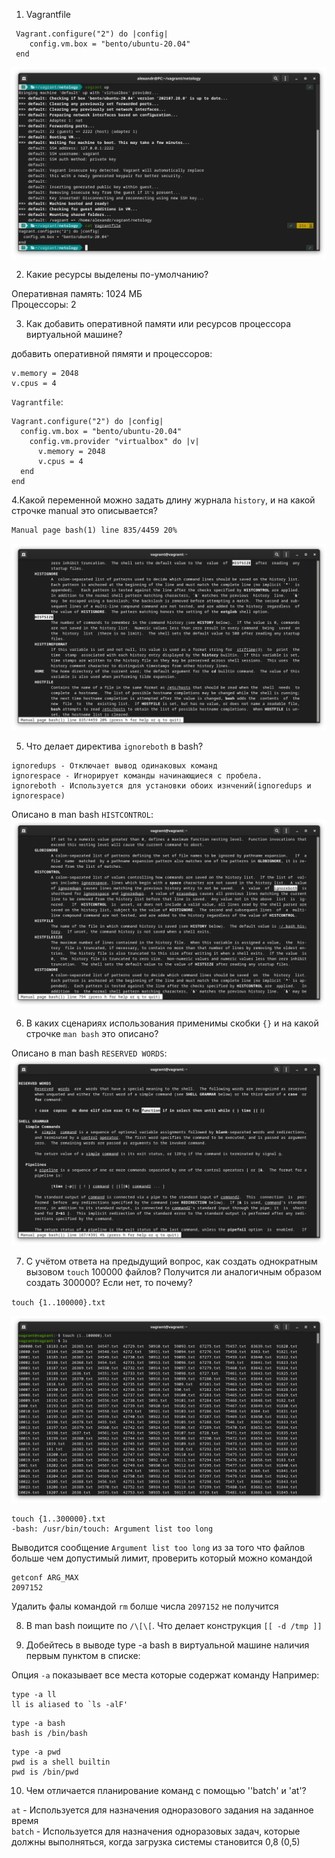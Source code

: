 1. Vagrantfile

```
 Vagrant.configure("2") do |config|
 	config.vm.box = "bento/ubuntu-20.04"
 end
```

![Vagrantfile.](./img/vagrantfile.png)


2. Какие ресурсы выделены по-умолчанию?

Оперативная память: 1024 МБ   
Процессоры: 2  
  

3. Как добавить оперативной памяти или ресурсов процессора виртуальной машине?

добавить оперативной пямяти и процессоров: 
```
v.memory = 2048
v.cpus = 4
```
      
`Vagrantfile`: 

```
Vagrant.configure("2") do |config|
  config.vm.box = "bento/ubuntu-20.04"
    config.vm.provider "virtualbox" do |v|
      v.memory = 2048
      v.cpus = 4
  end
end
```

4.Какой переменной можно задать длину журнала `history`, и на какой строчке manual это описывается?

```
Manual page bash(1) line 835/4459 20%
```
![vistsize.](./img/histsize.png)


5. Что делает директива `ignoreboth` в bash?

```
ignoredups - Отключает вывод одинаковых команд
ignorespace - Игнорирует команды начинающиеся с пробела.
ignoreboth - Используется для установки обоих изнчений(ignoredups и ignorespace)

```
Описано в man bash `HISTCONTROL`:
![HISTCONTROL.](./img/HISTCONTROL.png)


6. В каких сценариях использования применимы скобки `{}` и на какой строчке `man bash` это описано?

Описано в man bash `RESERVED WORDS`:
![RESERVED WORDS.](./img/RESERVED_WORDS.png)


7. С учётом ответа на предыдущий вопрос, как создать однократным вызовом `touch` 100000 файлов? Получится ли аналогичным образом создать 300000? Если нет, то почему?

`touch {1..100000}.txt`

![touch.](./img/touch.png)

```
touch {1..300000}.txt
-bash: /usr/bin/touch: Argument list too long
```
Выводится сообщение `Argument list too long` из за того что файлов больше чем допустимый лимит, проверить который можно командой
```
getconf ARG_MAX
2097152
```
Удалить фалы командой `rm` болше числа `2097152` не получится


8. В man bash поищите по `/\[\[`. Что делает конструкция `[[ -d /tmp ]]`



9. Добейтесь в выводе type -a bash в виртуальной машине наличия первым пунктом в списке:

Опция `-a` показывает все места которые содержат команду 
Например:
```
type -a ll
ll is aliased to `ls -alF'
```

```
type -a bash
bash is /bin/bash
```

```
type -a pwd
pwd is a shell builtin
pwd is /bin/pwd
```




10. Чем отличается планирование команд с помощью ''batch' и 'at'?

``at``    - Используется для назначения одноразового задания на заданное время   
``batch`` - Используется для назначения одноразовых задач, которые должны выполняться, когда загрузка системы становится 0,8 (0,5)   
